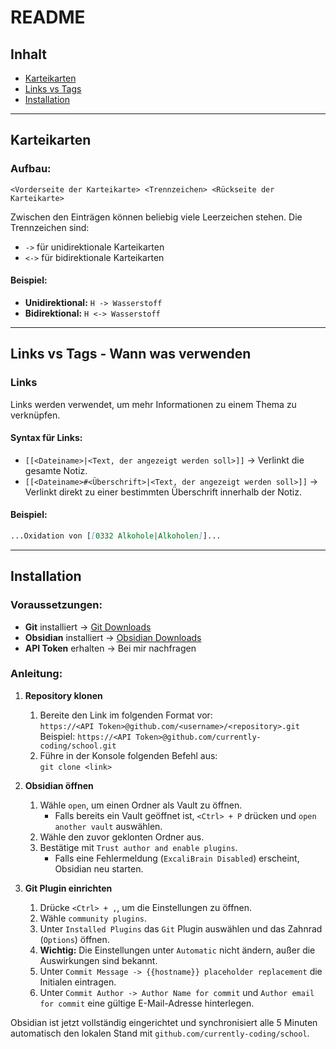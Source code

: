 # README

## Inhalt
- [Karteikarten](#karteikarten)
- [Links vs Tags](#links-vs-tags---was-wann-verwenden)
- [Installation](#installation)

---

## Karteikarten

### Aufbau:
```
<Vorderseite der Karteikarte> <Trennzeichen> <Rückseite der Karteikarte>
```

Zwischen den Einträgen können beliebig viele Leerzeichen stehen. Die Trennzeichen sind:
- `->` für unidirektionale Karteikarten
- `<->` für bidirektionale Karteikarten

#### Beispiel:
- **Unidirektional:** `H -> Wasserstoff`
- **Bidirektional:** `H <-> Wasserstoff`

---

## Links vs Tags - Wann was verwenden

### Links
Links werden verwendet, um mehr Informationen zu einem Thema zu verknüpfen.

#### Syntax für Links:
- `[[<Dateiname>|<Text, der angezeigt werden soll>]]` -> Verlinkt die gesamte Notiz.
- `[[<Dateiname>#<Überschrift>|<Text, der angezeigt werden soll>]]` -> Verlinkt direkt zu einer bestimmten Überschrift innerhalb der Notiz.

#### Beispiel:
```markdown
...Oxidation von [[0332 Alkohole|Alkoholen]]...
```

---
## Installation

### Voraussetzungen:
- **Git** installiert -> [Git Downloads](https://git-scm.com/downloads)
- **Obsidian** installiert -> [Obsidian Downloads](https://obsidian.md/download)
- **API Token** erhalten -> Bei mir nachfragen

### Anleitung:
1. **Repository klonen**
   1. Bereite den Link im folgenden Format vor:  
      `https://<API Token>@github.com/<username>/<repository>.git`  
      Beispiel: `https://<API Token>@github.com/currently-coding/school.git`
   2. Führe in der Konsole folgenden Befehl aus:  
      `git clone <link>`

2. **Obsidian öffnen**
   1. Wähle `open`, um einen Ordner als Vault zu öffnen.
      - Falls bereits ein Vault geöffnet ist, `<Ctrl> + P` drücken und `open another vault` auswählen.
   2. Wähle den zuvor geklonten Ordner aus.
   3. Bestätige mit `Trust author and enable plugins`.
      - Falls eine Fehlermeldung (`ExcaliBrain Disabled`) erscheint, Obsidian neu starten.

3. **Git Plugin einrichten**
   1. Drücke `<Ctrl> + ,`, um die Einstellungen zu öffnen.
   2. Wähle `community plugins`.
   3. Unter `Installed Plugins` das `Git` Plugin auswählen und das Zahnrad (`Options`) öffnen.
   4. **Wichtig:** Die Einstellungen unter `Automatic` nicht ändern, außer die Auswirkungen sind bekannt.
   5. Unter `Commit Message -> {{hostname}} placeholder replacement` die Initialen eintragen.
   6. Unter `Commit Author -> Author Name for commit` und `Author email for commit` eine gültige E-Mail-Adresse hinterlegen.

Obsidian ist jetzt vollständig eingerichtet und synchronisiert alle 5 Minuten automatisch den lokalen Stand mit `github.com/currently-coding/school`.
